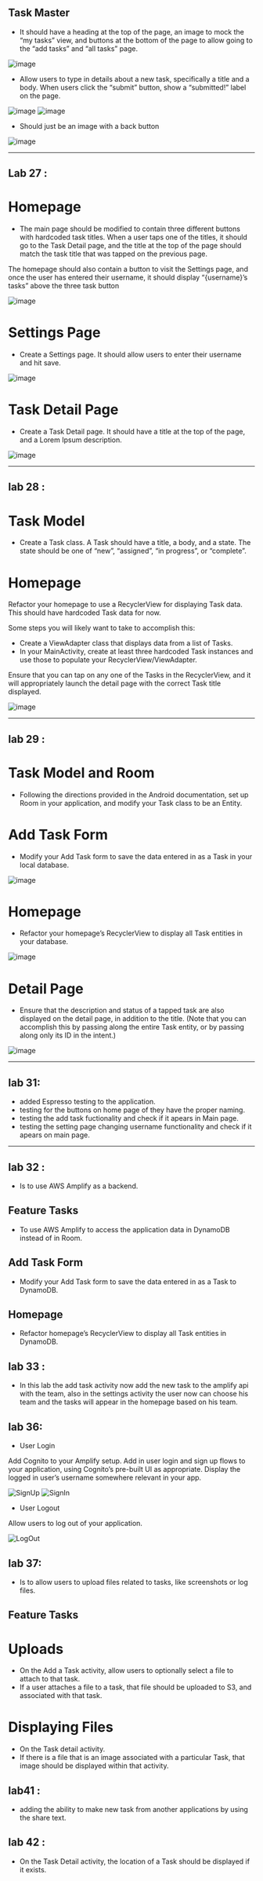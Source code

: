 ## Task Master
- It should have a heading at the top of the page, an image to mock the “my tasks” view, and buttons at the bottom of the page to allow going to the “add tasks” and “all tasks” page.

![image](screenshot/imageOne.png)

-  Allow users to type in details about a new task, specifically a title and a body. When users click the “submit” button, show a “submitted!” label on the page.

![image](screenshot/imageTwo.png)
![image](screenshot/imageThree.png)

- Should just be an image with a back button

![image](screenshot/imageFour.png)

***

## Lab 27 :


# Homepage
- The main page should be modified to contain three different buttons with hardcoded task titles. When a user taps one of the titles, it should go to the Task Detail page, and the title at the top of the page should match the task title that was tapped on the previous page.

The homepage should also contain a button to visit the Settings page, and once the user has entered their username, it should display “{username}’s tasks” above the three task button

![image](screenshot/imageFive.png)


# Settings Page

- Create a Settings page. It should allow users to enter their username and hit save.

![image](screenshot/imageSeven.png)

# Task Detail Page
- Create a Task Detail page. It should have a title at the top of the page, and a Lorem Ipsum description.

![image](screenshot/imageSix.png)

***

## lab 28 :

# Task Model

- Create a Task class. A Task should have a title, a body, and a state. The state should be one of “new”, “assigned”, “in progress”, or “complete”.

# Homepage

Refactor your homepage to use a RecyclerView for displaying Task data. This should have hardcoded Task data for now.

Some steps you will likely want to take to accomplish this:

   - Create a ViewAdapter class that displays data from a list of Tasks.
   -  In your MainActivity, create at least three hardcoded Task instances and use those to populate your RecyclerView/ViewAdapter.

Ensure that you can tap on any one of the Tasks in the RecyclerView, and it will appropriately launch the detail page with the correct Task title displayed.

![image](screenshot/imageEight.png)

***

## lab 29 :

# Task Model and Room

- Following the directions provided in the Android documentation, set up Room in your application, and modify your Task class to be an Entity.

# Add Task Form

- Modify your Add Task form to save the data entered in as a Task in your local database.

![image](screenshot/image11.png)

# Homepage

- Refactor your homepage’s RecyclerView to display all Task entities in your database.

![image](screenshot/image9.png)

# Detail Page

- Ensure that the description and status of a tapped task are also displayed on the detail page, in addition to the title. (Note that you can accomplish this by passing along the entire Task entity, or by passing along only its ID in the intent.)

![image](screenshot/image10.png)

***

## lab 31: 
+ added Espresso testing to the application.
+ testing for the buttons on home page of they have the proper naming.
+ testing the add task fuctionality and check if it apears in Main page.
+ testing the setting page changing username functionality and check if it apears on main page.

 ***
## lab 32 :

- Is to use AWS Amplify as a backend. 

## Feature Tasks
- To use AWS Amplify to access the application data in DynamoDB instead of in Room.

## Add Task Form
- Modify your Add Task form to save the data entered in as a Task to DynamoDB.

## Homepage
- Refactor homepage’s RecyclerView to display all Task entities in DynamoDB.


## lab 33 :

- In this lab the add task activity now add the new task to the amplify api with the team, also in the settings activity the user now can choose his team and the tasks will appear in the homepage based on his team.


## lab 36:

- User Login

Add Cognito to your Amplify setup. Add in user login and sign up flows to your application, using Cognito’s pre-built UI as appropriate. Display the logged in user’s username somewhere relevant in your app.

![SignUp](screenshot/signup.png)
![SignIn](screenshot/signin.png)

- User Logout

Allow users to log out of your application.

![LogOut](screenshot/logout.png)



## lab 37:

   - Is to allow users to upload files related to tasks, like screenshots or log files.

## Feature Tasks

# Uploads

   - On the Add a Task activity, allow users to optionally select a file to attach to that task.
   - If a user attaches a file to a task, that file should be uploaded to S3, and associated with that task.

# Displaying Files

- On the Task detail activity.
- If there is a file that is an image associated with a particular Task, that image should be displayed within that activity.



## lab41 :

- adding the ability to make new task from another applications by using the share text.


## lab 42 :


- On the Task Detail activity, the location of a Task should be displayed if it exists.